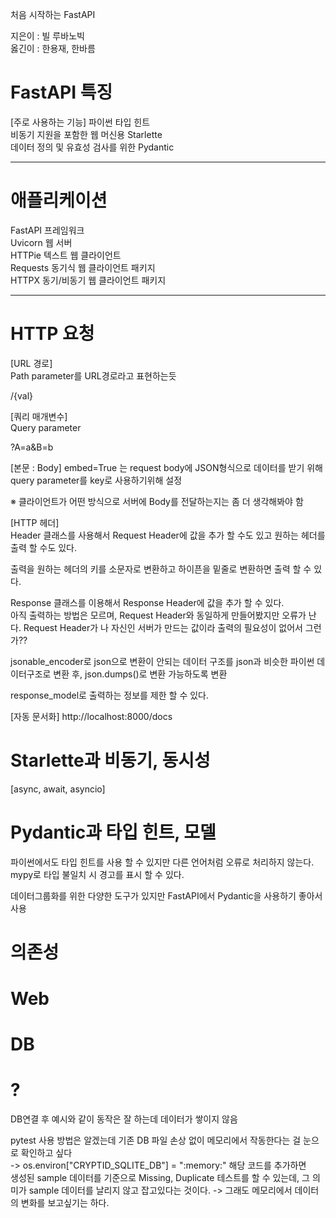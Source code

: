 처음 시작하는 FastAPI  

지은이 : 빌 루바노빅  
옳긴이 : 한용재, 한바름  


# FastAPI 특징
[주로 사용하는 기능]
파이썬 타입 힌트  
비동기 지원을 포함한 웹 머신용 Starlette  
데이터 정의 및 유효성 검사를 위한 Pydantic  

----------

# 애플리케이션
FastAPI 프레임워크  
Uvicorn 웹 서버  
HTTPie 텍스트 웹 클라이언트  
Requests 동기식 웹 클라이언트 패키지  
HTTPX 동기/비동기 웹 클라이언트 패키지

---------

# HTTP 요청
[URL 경로]  
Path parameter를 URL경로라고 표현하는듯  

/{val}  

[쿼리 매개변수]  
Query parameter  

?A=a&B=b  

[본문 : Body]
embed=True 는 request body에 JSON형식으로 데이터를 받기 위해 query parameter를 key로 사용하기위해 설정  

※ 클라이언트가 어떤 방식으로 서버에 Body를 전달하는지는 좀 더 생각해봐야 함  

[HTTP 헤더]  
Header 클래스를 사용해서 Request Header에 값을 추가 할 수도 있고 원하는 헤더를 출력 할 수도 있다.  

출력을 원하는 헤더의 키를 소문자로 변환하고 하이픈을 밑줄로 변환하면 출력 할 수 있다.  

Response 클래스를 이용해서 Response Header에 값을 추가 할 수 있다.  
아직 출력하는 방법은 모르며, Request Header와 동일하게 만들어봤지만 오류가 난다. Request Header가 나 자신인 서버가 만드는 값이라 출력의 필요성이 없어서 그런가??  


jsonable_encoder로 json으로 변환이 안되는 데이터 구조를 json과 비슷한 파이썬 데이터구조로 변환 후, json.dumps()로 변환 가능하도록 변환  

response_model로 출력하는 정보를 제한 할 수 있다.  

[자동 문서화]
http://localhost:8000/docs  


# Starlette과 비동기, 동시성

[async, await, asyncio]  

# Pydantic과 타입 힌트, 모델

파이썬에서도 타입 힌트를 사용 할 수 있지만 다른 언어처럼 오류로 처리하지 않는다.  
mypy로 타입 불일치 시 경고를 표시 할 수 있다.  

데이터그룹화를 위한 다양한 도구가 있지만 FastAPI에서 Pydantic을 사용하기 좋아서 사용  

# 의존성


# Web


# DB

# ?
DB연결 후 예시와 같이 동작은 잘 하는데 데이터가 쌓이지 않음  

pytest 사용 방법은 알겠는데 기존 DB 파일 손상 없이 메모리에서 작동한다는 걸 눈으로 확인하고 싶다  
-> os.environ["CRYPTID_SQLITE_DB"] = ":memory:" 해당 코드를 추가하면  
생성된 sample 데이터를 기준으로 Missing, Duplicate 테스트를 할 수 있는데, 그 의미가 sample 데이터를 날리지 않고 잡고있다는 것이다. -> 그래도 메모리에서 데이터의 변화를 보고싶기는 하다.  




